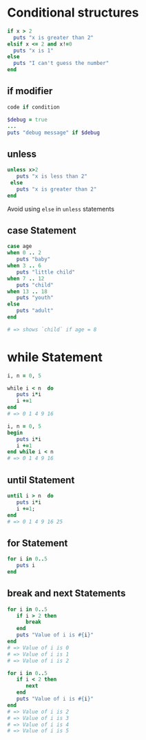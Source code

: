 # Conditional structures


```ruby
if x > 2
  puts "x is greater than 2"
elsif x <= 2 and x!=0
  puts "x is 1"
else
  puts "I can't guess the number"
end
```


## if modifier

```ruby
code if condition
```

```ruby
$debug = true
...
puts "debug message" if $debug
```


## unless

```ruby
unless x>2
   puts "x is less than 2"
 else
   puts "x is greater than 2"
end
```

Avoid using `else` in `unless` statements
<!-- .element: class="fragment" -->


## case Statement

```ruby
case age
when 0 .. 2
   puts "baby"
when 3 .. 6
   puts "little child"
when 7 .. 12
   puts "child"
when 13 .. 18
   puts "youth"
else
   puts "adult"
end

# => shows `child` if age = 8
```


# while Statement

```ruby
i, n = 0, 5

while i < n  do
   puts i*i
   i +=1
end
# => 0 1 4 9 16
```


```ruby
i, n = 0, 5
begin
   puts i*i
   i +=1
end while i < n
# => 0 1 4 9 16
```


## until Statement

```ruby
until i > n  do
   puts i*i
   i +=1;
end
# => 0 1 4 9 16 25
```

## for Statement

```ruby
for i in 0..5
   puts i
end
```


## break and next Statements

```ruby
for i in 0..5
   if i > 2 then
      break
   end
   puts "Value of i is #{i}"
end
# => Value of i is 0
# => Value of i is 1
# => Value of i is 2
```

```ruby
for i in 0..5
   if i < 2 then
      next
   end
   puts "Value of i is #{i}"
end
# => Value of i is 2
# => Value of i is 3
# => Value of i is 4
# => Value of i is 5
```
